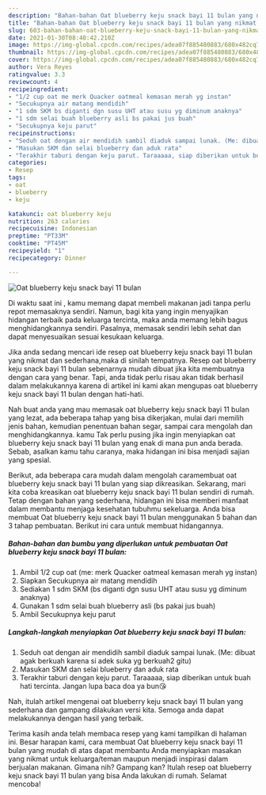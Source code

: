 ```yaml
---
description: "Bahan-bahan Oat blueberry keju snack bayi 11 bulan yang nikmat Untuk Jualan"
title: "Bahan-bahan Oat blueberry keju snack bayi 11 bulan yang nikmat Untuk Jualan"
slug: 603-bahan-bahan-oat-blueberry-keju-snack-bayi-11-bulan-yang-nikmat-untuk-jualan
date: 2021-01-30T08:40:42.210Z
image: https://img-global.cpcdn.com/recipes/adea07f885480883/680x482cq70/oat-blueberry-keju-snack-bayi-11-bulan-foto-resep-utama.jpg
thumbnail: https://img-global.cpcdn.com/recipes/adea07f885480883/680x482cq70/oat-blueberry-keju-snack-bayi-11-bulan-foto-resep-utama.jpg
cover: https://img-global.cpcdn.com/recipes/adea07f885480883/680x482cq70/oat-blueberry-keju-snack-bayi-11-bulan-foto-resep-utama.jpg
author: Vera Reyes
ratingvalue: 3.3
reviewcount: 4
recipeingredient:
- "1/2 cup oat me merk Quacker oatmeal kemasan merah yg instan"
- "Secukupnya air matang mendidih"
- "1 sdm SKM bs diganti dgn susu UHT atau susu yg diminum anaknya"
- "1 sdm selai buah blueberry asli bs pakai jus buah"
- "Secukupnya keju parut"
recipeinstructions:
- "Seduh oat dengan air mendidih sambil diaduk sampai lunak. (Me: dibuat agak berkuah karena si adek suka yg berkuah2 gitu)"
- "Masukan SKM dan selai blueberry dan aduk rata"
- "Terakhir taburi dengan keju parut. Taraaaaa, siap diberikan untuk buah hati tercinta. Jangan lupa baca doa ya bun😘"
categories:
- Resep
tags:
- oat
- blueberry
- keju

katakunci: oat blueberry keju 
nutrition: 263 calories
recipecuisine: Indonesian
preptime: "PT33M"
cooktime: "PT45M"
recipeyield: "1"
recipecategory: Dinner

---
```



![Oat blueberry keju snack bayi 11 bulan](https://img-global.cpcdn.com/recipes/adea07f885480883/680x482cq70/oat-blueberry-keju-snack-bayi-11-bulan-foto-resep-utama.jpg)

Di waktu  saat ini , kamu memang dapat membeli makanan jadi tanpa perlu repot memasaknya sendiri. Namun, bagi kita yang ingin menyajikan hidangan terbaik pada keluarga tercinta, maka anda memang lebih bagus menghidangkannya sendiri. Pasalnya, memasak sendiri lebih sehat dan dapat menyesuaikan sesuai kesukaan keluarga.

Jika anda sedang mencari ide resep oat blueberry keju snack bayi 11 bulan yang nikmat dan sederhana,maka di sinilah tempatnya. Resep oat blueberry keju snack bayi 11 bulan  sebenarnya mudah dibuat jika kita membuatnya dengan cara yang benar. Tapi, anda tidak perlu risau akan tidak berhasil dalam melakukannya 
karena di artikel ini kami akan mengupas oat blueberry keju snack bayi 11 bulan dengan hati-hati.  



Nah buat anda yang mau memasak oat blueberry keju snack bayi 11 bulan yang lezat, ada beberapa tahap yang bisa dikerjakan, mulai dari memilih jenis bahan, kemudian penentuan bahan segar, sampai cara mengolah dan menghidangkannya. kamu Tak perlu pusing jika ingin menyiapkan oat blueberry keju snack bayi 11 bulan yang enak di mana pun anda berada. Sebab, asalkan kamu  tahu caranya, maka hidangan ini bisa menjadi sajian yang spesial.

Berikut, ada beberapa cara mudah dalam mengolah caramembuat oat blueberry keju snack bayi 11 bulan yang siap dikreasikan. Sekarang, mari kita coba kreasikan oat blueberry keju snack bayi 11 bulan sendiri di rumah. Tetap dengan bahan yang sederhana, hidangan ini bisa memberi manfaat dalam membantu menjaga kesehatan tubuhmu sekeluarga. Anda bisa membuat Oat blueberry keju snack bayi 11 bulan menggunakan 5 bahan dan 3 tahap pembuatan. Berikut ini cara untuk membuat hidangannya.

<!--inarticleads1-->

##### Bahan-bahan dan bumbu yang diperlukan untuk pembuatan Oat blueberry keju snack bayi 11 bulan:

1. Ambil 1/2 cup oat (me: merk Quacker oatmeal kemasan merah yg instan)
1. Siapkan Secukupnya air matang mendidih
1. Sediakan 1 sdm SKM (bs diganti dgn susu UHT atau susu yg diminum anaknya)
1. Gunakan 1 sdm selai buah blueberry asli (bs pakai jus buah)
1. Ambil Secukupnya keju parut




<!--inarticleads2-->

##### Langkah-langkah menyiapkan Oat blueberry keju snack bayi 11 bulan:

1. Seduh oat dengan air mendidih sambil diaduk sampai lunak. (Me: dibuat agak berkuah karena si adek suka yg berkuah2 gitu)
1. Masukan SKM dan selai blueberry dan aduk rata
1. Terakhir taburi dengan keju parut. Taraaaaa, siap diberikan untuk buah hati tercinta. Jangan lupa baca doa ya bun😘




Nah, itulah artikel mengenai  oat blueberry keju snack bayi 11 bulan  yang sederhana dan gampang dilakukan versi kita. Semoga anda dapat melakukannya dengan hasil yang terbaik. 

Terima kasih anda telah membaca resep yang kami tampilkan di halaman ini. Besar harapan kami, cara membuat  Oat blueberry keju snack bayi 11 bulan yang mudah di atas dapat membantu Anda menyiapkan masakan yang nikmat untuk keluarga/teman maupun menjadi inspirasi dalam berjualan makanan. Gimana nih? Gampang kan? Itulah resep oat blueberry keju snack bayi 11 bulan yang bisa Anda lakukan di rumah. Selamat mencoba!

